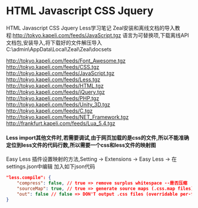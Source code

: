 # HTML Javascript CSS Jquery
HTML Javascript CSS Jquery Less学习笔记
Zeal安装和离线文档的导入教程:http://tokyo.kapeli.com/feeds/JavaScript.tgz
语言为可替换项,下载离线API文档包,安装导入,将下载好的文件解压导入 C:\admin\AppData\Local\Zeal\Zeal\docsets

http://tokyo.kapeli.com/feeds/Font_Awesome.tgz
http://tokyo.kapeli.com/feeds/CSS.tgz
http://tokyo.kapeli.com/feeds/JavaScript.tgz
http://tokyo.kapeli.com/feeds/Less.tgz
http://tokyo.kapeli.com/feeds/HTML.tgz
http://tokyo.kapeli.com/feeds/jQuery.tgz
http://tokyo.kapeli.com/feeds/PHP.tgz
http://tokyo.kapeli.com/feeds/Unity_3D.tgz
http://tokyo.kapeli.com/feeds/C.tgz
http://tokyo.kapeli.com/feeds/NET_Framework.tgz
http://frankfurt.kapeli.com/feeds/Lua_5.4.tgz


#### Less import其他文件时,若需要调试,由于网页加载的是css的文件,所以不能准确定位到less文件的代码行数,所以需要一个css和less文件的映射图

Easy Less 插件设置映射的方法,Setting -> Extensions -> Easy Less -> 在settings.json中编辑
加入如下json代码

```json
"less.compile": {
    "compress": false, // true => remove surplus whitespace --是否压缩
    "sourceMap": true, // true => generate source maps (.css.map files) -- 源码映射表
    "out": false // false => DON'T output .css files (overridable per-file, see below) 是否生成css文件
}

```

